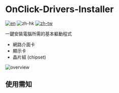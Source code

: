 # OnClick-Drivers-Installer

[![en](https://img.shields.io/badge/README-en-green.svg)](https://github.com/SuperDumbTM/OneClick-Drivers-Installer)
![zh-hk](https://img.shields.io/badge/README-zh--hk-inactive.svg)
[![zh-tw](https://img.shields.io/badge/README-zh--tw-yellow.svg)](https://github.com/SuperDumbTM/OneClick-Drivers-Installer/blob/main/docs/README-zh_tw.md)

一鍵安裝電腦所需的基本軀動程式
- 網路介面卡
- 顯示卡
- 晶片組 (chipset)

![overview](https://user-images.githubusercontent.com/71750702/167284925-d975193a-94ab-40a0-bd37-9e2bdd2215d3.jpg)

## 使用需知
